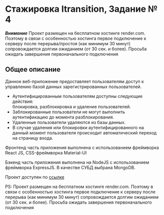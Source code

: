 # Стажировка Itransition, Задание № 4

***Внимание***
Проект размещен на бесплатном хостинге render.com. Поэтому в связи с особенностью хостинга первое подключение к серверу после перерыва/простоя (как минимум 30 минут) сопровождается долгим ожиданием (от 30 сек. и более). Просьба ожидать завершения первоначального подключения

## Общее описание

Данное веб-приложение предоставляет пользователям доступ к управлению базой данных зарегистрированных пользователей.<br/>

- Аутентифицированным пользователям доступны следующие действия:<br/>
блокировка, разблокировка и удаление пользователей.<br/>
- Заблокированные пользователи не могут выполнить аутентификацию до момента разблокирования.<br/>
- Удаленные пользователи удаляются из базы данных.<br/>
- В случае удаления или блокировки аутентифицированного на данный момент пользователя происходит автоматический переход на страницу входа.<br/>

Фронтенд часть приложения выполнена с использованием фреймворка React JS, CSS-фреймворка Material-UI

Бэкенд часть приложения выполнена на NodeJS с использованием фреймворка ExpressJS.
В качестве СУБД выбрана MongoDB.

Проект доступен по [ссылке](https://itransition-database-alexsk529.vercel.app/)

PS: Проект размещен на бесплатном хостинге render.com. Поэтому в связи с особенностью хостинга первое подключение к серверу после перерыва (как минимум 30 минут) сопровождается долгим ожиданием (от 30 сек. и более). Просьба ожидать завершения первоначального подключения


